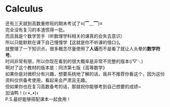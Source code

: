 # Calculus
还有三天就到高数重修班的期末考试了≡(▔﹏▔)≡  
完全没有复习的本渣慌得一批。  
而且我是个数学苦手（听数理学科相关的课真的会失去意识）  
所以只能默默在课下自己慢慢学【这就是你不听课的借口么  
就整理了一下知识点，很多概念尽量使用了**人话**而不是看了就让人头晕的**数学符号**。  
时间非常有限，所以你现在看到的很大概率是非常不完整的版本(/▽＼)  
啊对了这个教材的版本是：同济第七版《高等数学》  
如果你是对微积分有兴趣，想要系统地了解的话，我并不推荐你看这个，因为这份资料仅供备考使用，看起来会严肃且无趣。  
但如果你也在复习高数备考的话，那就祝你能够考到自己想要的成绩~  
加油鸭！(ง •_•)ง  
P.S.最好能够搭配课本一起食用！
